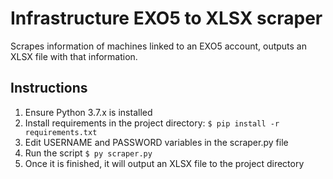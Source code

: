 # Infrastructure EXO5 to XLSX scraper
Scrapes information of machines linked to an EXO5 account, outputs an XLSX file with that information.

## Instructions
1. Ensure Python 3.7.x is installed
2. Install requirements in the project directory:
`$ pip install -r requirements.txt`
3. Edit USERNAME and PASSWORD variables in the scraper.py file
4. Run the script
`$ py scraper.py`
5. Once it is finished, it will output an XLSX file to the project directory
